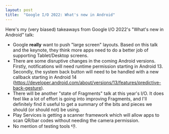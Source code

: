 ```yaml
---
layout: post
title:  "Google I/O 2022: What's new in Android"
---
```


Here's my (very biased) takeaways from Google I/O 2022's "What's new in Android" talk:

* Google **really** want to push "large screen" layouts. Based on this talk and the keynote, they think more apps need to do a better job of supporting Tablet/Desktop screens.
* There are some disruptive changes in the coming Android versions. Firstly, notifications will need runtime permission starting in Android 13. Secondly, the system back button will need to be handled with a new callback starting in Android 14 (https://developer.android.com/about/versions/13/features/predictive-back-gesture).
* There will be another "state of Fragments" talk at this year's I/O. It does feel like a lot of effort is going into improving Fragments, and I'll definitely find it useful to get a summary of the bits and pieces we should (or should not) be using.
* Play Services is getting a scanner framework which will allow apps to scan QR/bar codes without needing the camera permission.
* No mention of testing tools 👎.
